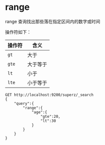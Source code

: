 # range

range 查询找出那些落在指定区间内的数字或时间

操作符如下：

| 操作符 | 含义     |
| ------ | -------- |
| `gt`   | 大于     |
| `gte`  | 大于等于 |
| `lt`   | 小于     |
| `lte`  | 小于等于 |

```http
GET http://localhost:9200/superz/_search
{
    "query":{
        "range":{
            "age":{
                "gte":20,
                "lt":30
            }
        }
    }
}
```